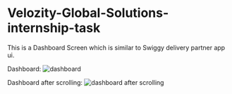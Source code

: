 # Velozity-Global-Solutions-internship-task
This is a Dashboard Screen which is similar to Swiggy delivery partner app ui.

Dashboard:
![dashboard](https://user-images.githubusercontent.com/87595760/140881755-9ed52a3b-9a1d-4cc5-91a2-a6543116b12d.PNG)

Dashboard after scrolling:
![dashboard after scrolling](https://user-images.githubusercontent.com/87595760/140882006-58e176f1-974d-4703-a07e-8d3d55419a70.PNG)

